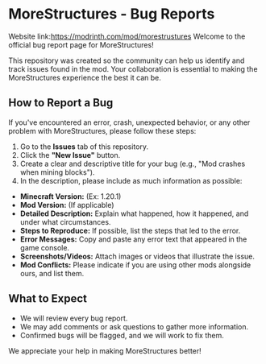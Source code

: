 # MoreStructures - Bug Reports
Website link:https://modrinth.com/mod/morestrustures
Welcome to the official bug report page for MoreStructures!

This repository was created so the community can help us identify and track issues found in the mod. Your collaboration is essential to making the MoreStructures experience the best it can be.

## How to Report a Bug

If you've encountered an error, crash, unexpected behavior, or any other problem with MoreStructures, please follow these steps:

1. Go to the **Issues** tab of this repository.
2. Click the **"New Issue"** button.
3. Create a clear and descriptive title for your bug (e.g., "Mod crashes when mining blocks").
4. In the description, please include as much information as possible:
* **Minecraft Version:** (Ex: 1.20.1)
* **Mod Version:** (If applicable)
* **Detailed Description:** Explain what happened, how it happened, and under what circumstances.
* **Steps to Reproduce:** If possible, list the steps that led to the error.
* **Error Messages:** Copy and paste any error text that appeared in the game console.
* **Screenshots/Videos:** Attach images or videos that illustrate the issue.
* **Mod Conflicts:** Please indicate if you are using other mods alongside ours, and list them.

## What to Expect

* We will review every bug report.
* We may add comments or ask questions to gather more information.
* Confirmed bugs will be flagged, and we will work to fix them.

We appreciate your help in making MoreStructures better!
